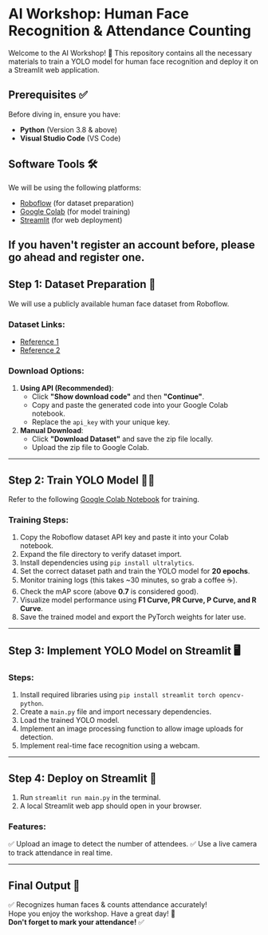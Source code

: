 # AI Workshop: Human Face Recognition & Attendance Counting

Welcome to the AI Workshop! 🎉 This repository contains all the necessary materials to train a YOLO model for human face recognition and deploy it on a Streamlit web application.

## Prerequisites ✅
Before diving in, ensure you have:
- **Python** (Version 3.8 & above)
- **Visual Studio Code** (VS Code)

## Software Tools 🛠️
We will be using the following platforms:
- [Roboflow](https://roboflow.com/) (for dataset preparation)
- [Google Colab](https://colab.research.google.com/) (for model training)
- [Streamlit](https://streamlit.io/) (for web deployment)

If you haven't register an account before, please go ahead and register one.
---
## Step 1: Dataset Preparation 📂
We will use a publicly available human face dataset from Roboflow.

### Dataset Links:
- [Reference 1](https://universe.roboflow.com/logo-bplam/test-dxiix-ckery/dataset/1)
- [Reference 2](https://app.roboflow.com/logo-bplam/test-dxiix-ckery/browse?queryText=&pageSize=50&startingIndex=0&browseQuery=true)

### Download Options:
1. **Using API (Recommended)**:
   - Click **"Show download code"** and then **"Continue"**.
   - Copy and paste the generated code into your Google Colab notebook.
   - Replace the `api_key` with your unique key.
2. **Manual Download**:
   - Click **"Download Dataset"** and save the zip file locally.
   - Upload the zip file to Google Colab.

---
## Step 2: Train YOLO Model 🏋️‍♂️
Refer to the following [Google Colab Notebook](https://colab.research.google.com/drive/18_2264gPhFC5G8KX6H3Z8PKNJW04K_M1#scrollTo=ZvZYsakQ0G0q) for training.

### Training Steps:
1. Copy the Roboflow dataset API key and paste it into your Colab notebook.
2. Expand the file directory to verify dataset import.
3. Install dependencies using `pip install ultralytics`.
4. Set the correct dataset path and train the YOLO model for **20 epochs**.
5. Monitor training logs (this takes ~30 minutes, so grab a coffee ☕).
6. Check the mAP score (above **0.7** is considered good).
7. Visualize model performance using **F1 Curve, PR Curve, P Curve, and R Curve**.
8. Save the trained model and export the PyTorch weights for later use.

---
## Step 3: Implement YOLO Model on Streamlit 🖥️
### Steps:
1. Install required libraries using `pip install streamlit torch opencv-python`.
2. Create a `main.py` file and import necessary dependencies.
3. Load the trained YOLO model.
4. Implement an image processing function to allow image uploads for detection.
5. Implement real-time face recognition using a webcam.

---
## Step 4: Deploy on Streamlit 🚀
1. Run `streamlit run main.py` in the terminal.
2. A local Streamlit web app should open in your browser.

### Features:
✅ Upload an image to detect the number of attendees.
✅ Use a live camera to track attendance in real time.

---
## Final Output 🎯
✅ Recognizes human faces & counts attendance accurately!  
Hope you enjoy the workshop. Have a great day! 🎉  
**Don't forget to mark your attendance!** ✅

